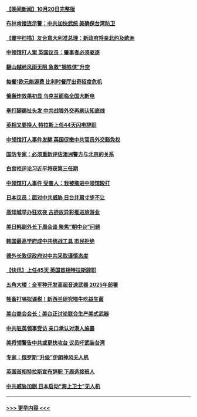 #### [【晚间新闻】10月20日完整版](../pages/prog202/a103556303.md?t=10211501) 
#### [布林肯接连示警：中共加快武统 美确保台湾防卫](../pages/prog202/a103556298.md?t=10211501) 
#### [【寰宇扫描】友台意大利准总理：新政府将亲北约及欧洲](../pages/prog202/a103556352.md?t=10211501) 
#### [中领馆打人案 英国议员：肇事者必须驱逐](../pages/prog202/a103556186.md?t=10211501) 
#### [翻山越岭风雨无阻 急救“钢铁侠”升空](../pages/prog202/a103556208.md?t=10211501) 
#### [每餐1欧元能源费 比利时餐厅出奇招度危机](../pages/prog202/a103556200.md?t=10211501) 
#### [俄轰炸效果初显 乌克兰面临全国大断电](../pages/prog202/a103556188.md?t=10211501) 
#### [拳打脚踢扯头发 中共战狼外交再刷认知底线](../pages/prog202/a103556192.md?t=10211501) 
#### [英相又要换人 特拉斯上任44天闪电辞职](../pages/prog202/a103556184.md?t=10211501) 
#### [中领馆打人事件发酵 英国促撤中共官员外交豁免权](../pages/prog202/a103556020.md?t=10211501) 
#### [国防专家：必须重新评估澳洲警方与北京的关系](../pages/prog202/a103556051.md?t=10211501) 
#### [白宫拒评论习近平将获第三任期](../pages/prog202/a103556015.md?t=10211501) 
#### [中领馆打人事件 受害人：我被拖进中领馆殴打](../pages/prog202/a103556031.md?t=10211501) 
#### [日本议员：面对中共威胁 日台并肩寸步不让](../pages/prog202/a103556039.md?t=10211501) 
#### [高知城举办狂欢夜 古迹放异彩推进旅游业](../pages/prog202/a103556041.md?t=10211501) 
#### [美日韩副外长下周会谈 聚焦“朝中台”问题](../pages/prog202/a103555997.md?t=10211501) 
#### [韩国最高学府成中共统战工具 市民拒绝](../pages/prog202/a103556027.md?t=10211501) 
#### [德外长敦促政府对中共采取谨慎态度](../pages/prog202/a103556005.md?t=10211501) 
#### [【快讯】上任45天 英国首相特拉斯辞职](../pages/prog202/a103556023.md?t=10211501) 
#### [五角大楼：全军种开发高超音速武器 2025年部署](../pages/prog202/a103555882.md?t=10211501) 
#### [牲畜打嗝拟课税！新西兰研究喂牛吃益生菌](../pages/prog202/a103555856.md?t=10211501) 
#### [美台商会会长：美台正讨论联合生产美式武器](../pages/prog202/a103555855.md?t=10211501) 
#### [中共驻英领事受访 亲口承认对港人施暴](../pages/prog202/a103555838.md?t=10211501) 
#### [美将领警告中共或更快攻台 议员吁武装台湾](../pages/prog202/a103555836.md?t=10211501) 
#### [专家：俄罗斯“升级”伊朗神风无人机](../pages/prog202/a103555746.md?t=10211501) 
#### [英国首相特拉斯宣布辞职 下周选接班人](../pages/prog202/a103555829.md?t=10211501) 
#### [中共威胁加剧 日本启动“海上卫士”无人机](../pages/prog202/a103555737.md?t=10211501) 

----
#### [ >>> 更早内容 <<< ](../indexes/prog202-earlier.md)
